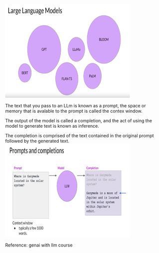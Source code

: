
<img src="llm.png" alt="llm" width="400" height="300"/>

The text that you pass to an LLm is known as a prompt, the space or memory that is avalable to the prompt is called the contex window.

The output of the model is called a completion, and the act of using the model to generate text is known as inference.

The completion is comprised of the text contained in the original prompt followed by the generated text.
<img src="prompt_and_completion.png" alt="llm" width="400" height="300"/>

Reference:
genai with llm course
